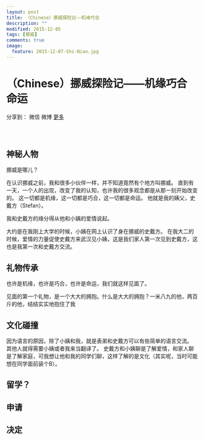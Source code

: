 ```yaml
---
layout: post
title: （Chinese）挪威探险记——机缘巧合
description: ""
modified: 2015-12-05
tags: [挪威]
comments: true
image:
  feature: 2015-12-07-Shi-Nian.jpg
---
```


# （Chinese）挪威探险记——机缘巧合命运

<div id="ckepop">
<span class="jiathis_txt">分享到：</span>
<a class="jiathis_button_weixin">微信</a>
<a class="jiathis_button_tsina">微博</a>
<a href="http://www.jiathis.com/share?uid=2074997"  class="jiathis jiathis_txt jiathis_separator jtico jtico_jiathis" target="_blank">更多</a></div>
<script type="text/javascript" src="http://v3.jiathis.com/code/jia.js?uid=2074997" charset="utf-8"></script>


### &nbsp;

## 神秘人物

挪威是哪儿？

在认识挪威之前，我和很多小伙伴一样，并不知道竟然有个地方叫挪威。
直到有一天，一个人的出现，改变了我的认知，也许我的很多观念都是从那一刻开始改变的。
这一切都是机缘，这一切都是巧合，这一切都是命运。
他就是我的姨父，史戴方（Stefan）。

我和史戴方的缘分得从他和小姨的爱情说起。

大约是在我刚上大学的时候，小姨在网上认识了身在挪威的史戴方。
在我大二的时候，爱情的力量促使史戴方来武汉见小姨，这是我们家人第一次见到史戴方，这也是我第一次和史戴方交流。

## 礼物传承

也许是机缘，也许是巧合，也许是命运，我们就这样见面了。

见面的第一个礼物，是一个大大的拥抱。什么是大大的拥抱？一米八九的他，两百斤的他，结结实实地抱住了我

## 文化碰撞

因为语言的原因，除了小姨和我，就是表弟和史戴方可以有些简单的语言交流。
其他人就得需要小姨或者我来当翻译了。
史戴方和小姨聊是了解爱情，和家人聊是了解家庭，可我想让他和我的同学们聊，这样了解的是文化（其实呢，当时可能想在同学面前装个B）。



## 留学？

## 申请

## 决定
